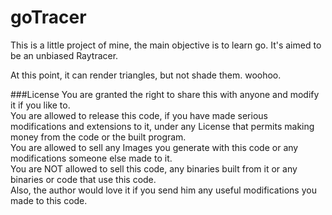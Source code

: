 goTracer
========

This is a little project of mine, the main objective is to learn go.
It's aimed to be an unbiased Raytracer.

At this point, it can render triangles, but not shade them. woohoo.

###License
You are granted the right to share this with anyone and modify it if you like to.  
You are allowed to release this code, if you have made serious modifications and extensions to it, under any License that permits making money from the code or the built program.  
You are allowed to sell any Images you generate with this code or any modifications someone else made to it.  
You are NOT allowed to sell this code, any binaries built from it or any binaries or code that use this code.  
Also, the author would love it if you send him any useful modifications you made to this code.  
